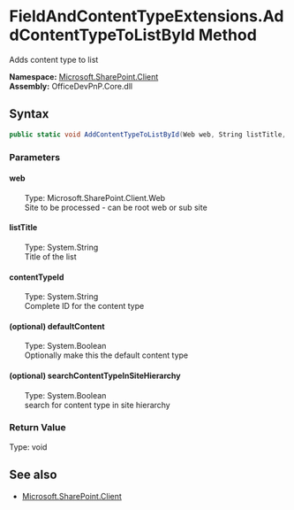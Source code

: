 # FieldAndContentTypeExtensions.AddContentTypeToListById Method  
Adds content type to list  

**Namespace:** [Microsoft.SharePoint.Client](Microsoft.SharePoint.Client.md)  
**Assembly:** OfficeDevPnP.Core.dll  
## Syntax
```C#
public static void AddContentTypeToListById(Web web, String listTitle, String contentTypeId, Boolean defaultContent, Boolean searchContentTypeInSiteHierarchy)
```
### Parameters
#### web  
&emsp;&emsp;Type: Microsoft.SharePoint.Client.Web  
&emsp;&emsp;Site to be processed - can be root web or sub site  

#### listTitle  
&emsp;&emsp;Type: System.String  
&emsp;&emsp;Title of the list  

#### contentTypeId  
&emsp;&emsp;Type: System.String  
&emsp;&emsp;Complete ID for the content type  

#### (optional) defaultContent  
&emsp;&emsp;Type: System.Boolean  
&emsp;&emsp;Optionally make this the default content type  

#### (optional) searchContentTypeInSiteHierarchy  
&emsp;&emsp;Type: System.Boolean  
&emsp;&emsp;search for content type in site hierarchy  

### Return Value
Type: void  

## See also
- [Microsoft.SharePoint.Client](Microsoft.SharePoint.Client.md)
